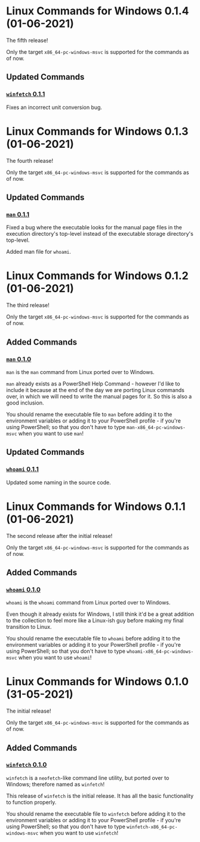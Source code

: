 # Linux Commands for Windows 0.1.4 (01-06-2021)

The fifth release!

Only the target `x86_64-pc-windows-msvc` is supported for the commands as of now.

## Updated Commands

### [`winfetch` 0.1.1](https://github.com/LinuxCommandsForWindows/LinuxCommandsOnWindows/tree/main/src/man)

Fixes an incorrect unit conversion bug.

# Linux Commands for Windows 0.1.3 (01-06-2021)

The fourth release!

Only the target `x86_64-pc-windows-msvc` is supported for the commands as of now.

## Updated Commands

### [`man` 0.1.1](https://github.com/LinuxCommandsForWindows/LinuxCommandsOnWindows/tree/main/src/man)

Fixed a bug where the executable looks for the manual page files in the execution directory's top-level
instead of the executable storage directory's top-level.

Added man file for `whoami`.

# Linux Commands for Windows 0.1.2 (01-06-2021)

The third release!

Only the target `x86_64-pc-windows-msvc` is supported for the commands as of now.

## Added Commands

### [`man` 0.1.0](https://github.com/LinuxCommandsForWindows/LinuxCommandsOnWindows/tree/main/src/man)

`man` is the `man` command from Linux ported over to Windows.

`man` already exists as a PowerShell Help Command - however I'd like to include it because at the end of
the day we are porting Linux commands over, in which we will need to write the manual pages for it. So this
is also a good inclusion.

You should rename the executable file to `man` before adding it to the environment variables or adding it to
your PowerShell profile - if you're using PowerShell; so that you don't have to type `man-x86_64-pc-windows-msvc`
when you want to use `man`!

## Updated Commands

### [`whoami` 0.1.1](https://github.com/LinuxCommandsForWindows/LinuxCommandsOnWindows/tree/main/src/whoami)

Updated some naming in the source code.

# Linux Commands for Windows 0.1.1 (01-06-2021)

The second release after the initial release!

Only the target `x86_64-pc-windows-msvc` is supported for the commands as of now.

## Added Commands

### [`whoami` 0.1.0](https://github.com/LinuxCommandsForWindows/LinuxCommandsOnWindows/tree/main/src/whoami)

`whoami` is the `whoami` command from Linux ported over to Windows.

Even though it already exists for Windows, I still think it'd be a great addition to the collection
to feel more like a Linux-ish guy before making my final transition to Linux.

You should rename the executable file to `whoami` before adding it to the environment variables or adding it to
your PowerShell profile - if you're using PowerShell; so that you don't have to type `whoami-x86_64-pc-windows-msvc`
when you want to use `whoami`!

# Linux Commands for Windows 0.1.0 (31-05-2021)

The initial release!

Only the target `x86_64-pc-windows-msvc` is supported for the commands as of now.

## Added Commands

### [`winfetch` 0.1.0](https://github.com/LinuxCommandsForWindows/LinuxCommandsOnWindows/tree/main/src/winfetch)

`winfetch` is a `neofetch`-like command line utility, but ported over to Windows; therefore named as `winfetch`!

This release of `winfetch` is the initial release. It has all the basic functionality to function properly.

You should rename the executable file to `winfetch` before adding it to the environment variables or adding it to
your PowerShell profile - if you're using PowerShell; so that you don't have to type `winfetch-x86_64-pc-windows-msvc`
when you want to use `winfetch`!
